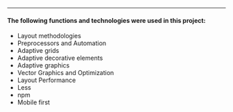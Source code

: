 
---

#### The following functions and technologies were used in this project:

- Layout methodologies
- Preprocessors and Automation
- Adaptive grids
- Adaptive decorative elements
- Adaptive graphics
- Vector Graphics and Optimization
- Layout Performance
- Less
- npm
- Mobile first
